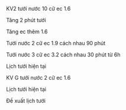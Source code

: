 KV2 tưới nước 10 cữ ec 1.6

Tăng 2 phút tưới

Tăng ec thêm 1.6

Tưới nước 2 cữ ec 1.9 cách nhau 90 phút

Tưới nước 3 cữ ec 3.2 cách nhau 30 phút từ 6h

Lịch tưới hiện tại

KV G tưới nước 2 cữ ec 1.6

Lịch tưới hiện tại

Đề xuất lịch tưới